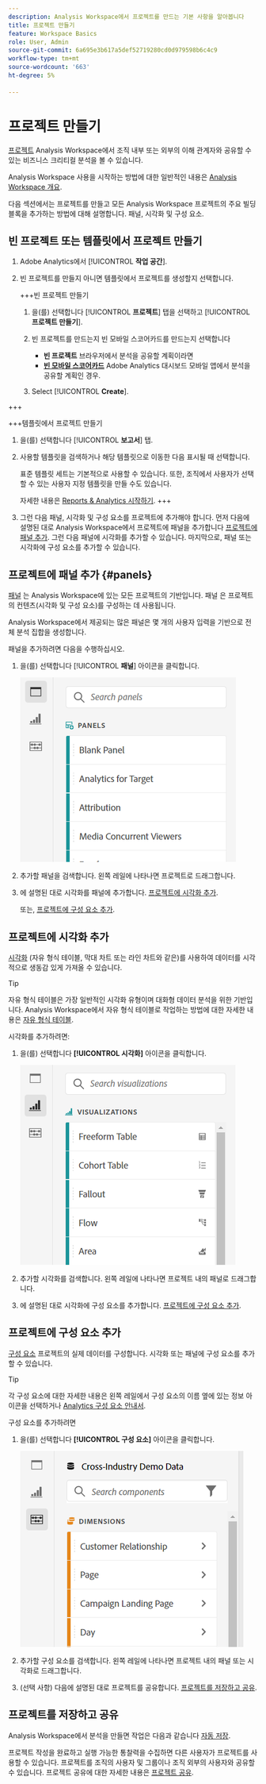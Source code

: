 ```yaml
---
description: Analysis Workspace에서 프로젝트를 만드는 기본 사항을 알아봅니다
title: 프로젝트 만들기
feature: Workspace Basics
role: User, Admin
source-git-commit: 6a695e3b617a5def52719280cd0d979598b6c4c9
workflow-type: tm+mt
source-wordcount: '663'
ht-degree: 5%

---
```


# 프로젝트 만들기

[프로젝트](/help/analyze/analysis-workspace/build-workspace-project/freeform-overview.md) Analysis Workspace에서 조직 내부 또는 외부의 이해 관계자와 공유할 수 있는 비즈니스 크리티컬 분석을 볼 수 있습니다.

Analysis Workspace 사용을 시작하는 방법에 대한 일반적인 내용은 [Analysis Workspace 개요](/help/analyze/analysis-workspace/home.md).

다음 섹션에서는 프로젝트를 만들고 모든 Analysis Workspace 프로젝트의 주요 빌딩 블록을 추가하는 방법에 대해 설명합니다. 패널, 시각화 및 구성 요소.

## 빈 프로젝트 또는 템플릿에서 프로젝트 만들기

1. Adobe Analytics에서 [!UICONTROL **작업 공간**].

1. 빈 프로젝트를 만들지 아니면 템플릿에서 프로젝트를 생성할지 선택합니다.

   +++빈 프로젝트 만들기

   1. 을(를) 선택합니다 [!UICONTROL **프로젝트**] 탭을 선택하고 [!UICONTROL **프로젝트 만들기**].

   1. 빈 프로젝트를 만드는지 빈 모바일 스코어카드를 만드는지 선택합니다

      * **빈 프로젝트** 브라우저에서 분석을 공유할 계획이라면
      * [**빈 모바일 스코어카드**](/help/analyze/mobile-app/curator.md) Adobe Analytics 대시보드 모바일 앱에서 분석을 공유할 계획인 경우.
   1. Select [!UICONTROL **Create**].

+++

   +++템플릿에서 프로젝트 만들기

   1. 을(를) 선택합니다 [!UICONTROL **보고서**] 탭.

   1. 사용할 템플릿을 검색하거나 해당 템플릿으로 이동한 다음 표시될 때 선택합니다.

      표준 템플릿 세트는 기본적으로 사용할 수 있습니다. 또한, 조직에서 사용자가 선택할 수 있는 사용자 지정 템플릿을 만들 수도 있습니다.

      자세한 내용은 [Reports &amp; Analytics 시작하기](/help/analyze/reports-analytics/getting-started.md).
+++

1. 그런 다음 패널, 시각화 및 구성 요소를 프로젝트에 추가해야 합니다. 먼저 다음에 설명된 대로 Analysis Workspace에서 프로젝트에 패널을 추가합니다 [프로젝트에 패널 추가](#add-panels-to-the-project). 그런 다음 패널에 시각화를 추가할 수 있습니다. 마지막으로, 패널 또는 시각화에 구성 요소를 추가할 수 있습니다.

## 프로젝트에 패널 추가 {#panels}

[패널](https://experienceleague.adobe.com/docs/analytics/analyze/analysis-workspace/panels/panels.html?lang=ko) 는 Analysis Workspace에 있는 모든 프로젝트의 기반입니다. 패널 은 프로젝트의 컨텐츠(시각화 및 구성 요소)를 구성하는 데 사용됩니다.

Analysis Workspace에서 제공되는 많은 패널은 몇 개의 사용자 입력을 기반으로 전체 분석 집합을 생성합니다.

패널을 추가하려면 다음을 수행하십시오.

1. 을(를) 선택합니다 [!UICONTROL **패널**] 아이콘을 클릭합니다.

   ![](assets/build-panels.png)

1. 추가할 패널을 검색합니다. 왼쪽 레일에 나타나면 프로젝트로 드래그합니다.

1. 에 설명된 대로 시각화를 패널에 추가합니다. [프로젝트에 시각화 추가](#add-visualizations-to-the-project).

   또는, [프로젝트에 구성 요소 추가](#add-components-to-the-project).

## 프로젝트에 시각화 추가

[시각화](https://experienceleague.adobe.com/docs/analytics/analyze/analysis-workspace/visualizations/freeform-analysis-visualizations.html?lang=ko) (자유 형식 테이블, 막대 차트 또는 라인 차트와 같은)를 사용하여 데이터를 시각적으로 생동감 있게 가져올 수 있습니다.

>[!TIP]
>
>자유 형식 테이블은 가장 일반적인 시각화 유형이며 대화형 데이터 분석을 위한 기반입니다. Analysis Workspace에서 자유 형식 테이블로 작업하는 방법에 대한 자세한 내용은 [자유 형식 테이블](/help/analyze/analysis-workspace/visualizations/freeform-table/freeform-table.md).

시각화를 추가하려면:

1. 을(를) 선택합니다 **[!UICONTROL 시각화]** 아이콘을 클릭합니다.

   ![](assets/build-visualizations.png)

1. 추가할 시각화를 검색합니다. 왼쪽 레일에 나타나면 프로젝트 내의 패널로 드래그합니다.

1. 에 설명된 대로 시각화에 구성 요소를 추가합니다. [프로젝트에 구성 요소 추가](#add-components-to-the-project).

## 프로젝트에 구성 요소 추가

[구성 요소](/help/analyze/analysis-workspace/components/analysis-workspace-components.md) 프로젝트의 실제 데이터를 구성합니다. 시각화 또는 패널에 구성 요소를 추가할 수 있습니다.

>[!TIP]
>
>각 구성 요소에 대한 자세한 내용은 왼쪽 레일에서 구성 요소의 이름 옆에 있는 정보 아이콘을 선택하거나 [Analytics 구성 요소 안내서](/help/components/home.md).

구성 요소를 추가하려면

1. 을(를) 선택합니다 **[!UICONTROL 구성 요소]** 아이콘을 클릭합니다.

   ![](assets/build-components.png)

1. 추가할 구성 요소를 검색합니다. 왼쪽 레일에 나타나면 프로젝트 내의 패널 또는 시각화로 드래그합니다.

1. (선택 사항) 다음에 설명된 대로 프로젝트를 공유합니다. [프로젝트를 저장하고 공유](#save-and-share-the-project).

## 프로젝트를 저장하고 공유

Analysis Workspace에서 분석을 만들면 작업은 다음과 같습니다 [자동 저장](/help/analyze/analysis-workspace/build-workspace-project/save-projects.md).

프로젝트 작성을 완료하고 실행 가능한 통찰력을 수집하면 다른 사용자가 프로젝트를 사용할 수 있습니다. 프로젝트를 조직의 사용자 및 그룹이나 조직 외부의 사용자와 공유할 수 있습니다. 프로젝트 공유에 대한 자세한 내용은 [프로젝트 공유](/help/analyze/analysis-workspace/curate-share/share-projects.md).

